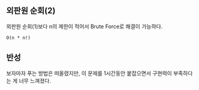 ## 외판원 순회(2)

외판원 순회(1)보다 n의 제한이 적어서 Brute Force로 해결이 가능하다.

`O(n * n!)`

## 반성

보자마자 푸는 방법은 떠올렸지만, 이 문제를 1시간동안 붙잡으면서 구현력이 부족하다는 게 너무 느껴졌다.